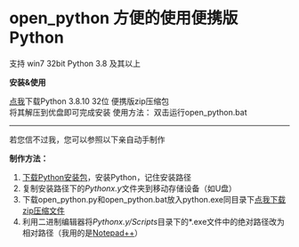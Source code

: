 # open_python 方便的使用便携版Python 

支持 win7 32bit Python 3.8 及其以上

**安装&使用**

[点我](https://www.lanzout.com/iXJzy0ae7qkd)下载Python 3.8.10 32位 便携版zip压缩包  
将其解压到优盘即可完成安装
使用方法： 双击运行open_python.bat 

---

若您信不过我，您可以参照以下亲自动手制作  

**制作方法：**  

1. [下载Python安装包](https://www.python.org/downloads/windows/)，安装Python，记住安装路径  
2. 复制安装路径下的*Pythonx.y*文件夹到移动存储设备（如U盘）  
3. 下载open_python.py和open_python.bat放入python.exe同目录下[点我下载zip压缩文件](https://github.com/xkk1/open_python/archive/refs/heads/main.zip)  
4. 利用二进制编辑器将*Pythonx.y/Scripts*目录下的\*.exe文件中的绝对路径改为相对路径（我用的是[Notepad++](https://notepad-plus-plus.org/)）
 
